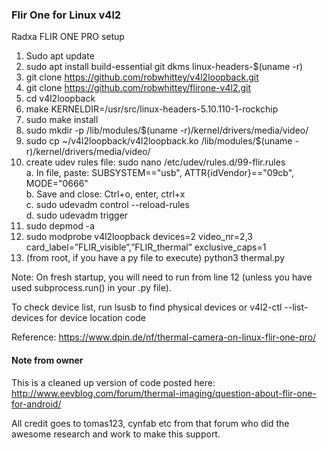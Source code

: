 ### Flir One for Linux v4l2

Radxa FLIR ONE PRO setup
1.	Sudo apt update
2.	sudo apt install build-essential git dkms linux-headers-$(uname -r)
3.	git clone https://github.com/robwhittey/v4l2loopback.git
4.	git clone https://github.com/robwhittey/flirone-v4l2.git 
5.	cd v4l2loopback
6.	make KERNELDIR=/usr/src/linux-headers-5.10.110-1-rockchip
7.	sudo make install
8.	sudo mkdir -p /lib/modules/$(uname -r)/kernel/drivers/media/video/
9.	sudo cp ~/v4l2loopback/v4l2loopback.ko /lib/modules/$(uname -r)/kernel/drivers/media/video/
10.	create udev rules file: sudo nano /etc/udev/rules.d/99-flir.rules <br/>
  a.	In file, paste: SUBSYSTEM=="usb", ATTR{idVendor}=="09cb", MODE="0666" <br/>
  b.	Save and close: Ctrl+o, enter, ctrl+x <br/>
  c.	sudo udevadm control --reload-rules <br/>
  d.	sudo udevadm trigger <br/>
11.	sudo depmod -a
12.	sudo modprobe v4l2loopback devices=2 video_nr=2,3 card_label=”FLIR_visible”,”FLIR_thermal” exclusive_caps=1
13.	(from root, if you have a py file to execute) python3 thermal.py

Note: On fresh startup, you will need to run from line 12 (unless you have used subprocess.run() in your .py file).

To check device list, run lsusb to find physical devices or v4l2-ctl --list-devices for device location code

Reference:
https://www.dpin.de/nf/thermal-camera-on-linux-flir-one-pro/

#### Note from owner

This is a cleaned up version of code posted here:
http://www.eevblog.com/forum/thermal-imaging/question-about-flir-one-for-android/

All credit goes to tomas123, cynfab etc from that forum who did the awesome research and work to make this support.

